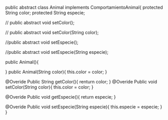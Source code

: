 public abstract class Animal implements ComportamientoAnimal{
   protected String color;
   protected String especie;

//  public abstract void setColor();

  // public abstract void setColor(String color);

   //public abstract void setEspecie();

   //public abstract void setEspecie(String especie);

   public Animal(){

   }
   public Animal(String color){
       this.color = color;
   }

   @Overide
   Public String getColor(){
       renturn color;
   }
   @Overide
   Public void setColor(String color){
       this.color = color;
   }

   @Overide
   Public void getEspecie(){
       return especie;
   }

   @Overide
   Public void setEspecie(String especie){
       this.especie = especie;
   }
}
